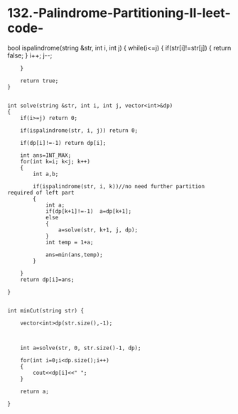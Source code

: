 
# 132.-Palindrome-Partitioning-II-leet-code-




bool ispalindrome(string &str, int i, int j)
    {
        while(i<=j)
        {
            if(str[i]!=str[j])
            {
                return false;
            }
            i++;
            j--;
                
        }
        
        return true;
    }
    
    
    int solve(string &str, int i, int j, vector<int>&dp)
    {
        if(i>=j) return 0;
        
        if(ispalindrome(str, i, j)) return 0;
        
        if(dp[i]!=-1) return dp[i];
        
        int ans=INT_MAX;
        for(int k=i; k<j; k++)
        {
            int a,b;

            if(ispalindrome(str, i, k))//no need further partition required of left part
            {
                int a;
                if(dp[k+1]!=-1)  a=dp[k+1];
                else
                {
                    a=solve(str, k+1, j, dp);
                }
                int temp = 1+a;

                ans=min(ans,temp);
            }

        }
        return dp[i]=ans;
        
    }


    int minCut(string str) {

        vector<int>dp(str.size(),-1);



        int a=solve(str, 0, str.size()-1, dp);

        for(int i=0;i<dp.size();i++)
        {
            cout<<dp[i]<<" ";
        }

        return a;
        
    }
